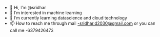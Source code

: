 - 👋 Hi, I’m @sridhar
- 👀 I’m interested in machine learning
- 🌱 I’m currently learning datascience and cloud technology
- 📫 How to reach me through mail -sridhar.d2030@gmail.com or you can call me -6379426473

<!---
sridharmessi/sridharmessi is a ✨ special ✨ repository because its `README.md` (this file) appears on your GitHub profile.
You can click the Preview link to take a look at your changes.
--->
